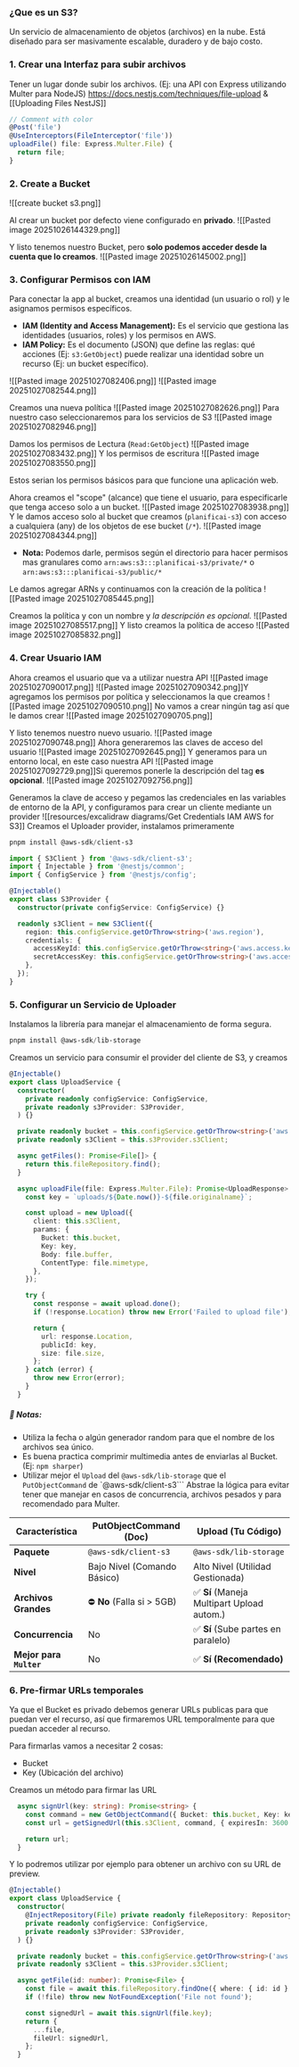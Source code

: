 ### ¿Que es un S3?
Un servicio de almacenamiento de objetos (archivos) en la nube. Está diseñado para ser masivamente escalable, duradero y de bajo costo.
### 1. Crear una Interfaz para subir archivos
Tener un lugar donde subir los archivos. (Ej: una API con Express utilizando Multer para NodeJS)
https://docs.nestjs.com/techniques/file-upload & [[Uploading Files NestJS]]

```ts
// Comment with color
@Post('file')
@UseInterceptors(FileInterceptor('file'))
uploadFile() file: Express.Multer.File) {
  return file;
}
```

### 2. Create a Bucket
![[create bucket s3.png]]

Al crear un bucket por defecto viene configurado en **privado**.
![[Pasted image 20251026144329.png]]

Y listo tenemos nuestro Bucket, pero **solo podemos acceder desde la cuenta que lo creamos**.
![[Pasted image 20251026145002.png]] 

### 3. Configurar Permisos con IAM 
Para conectar la app al bucket, creamos una identidad (un usuario o rol) y le asignamos permisos específicos.

* **IAM (Identity and Access Management):** Es el servicio que gestiona las identidades (usuarios, roles) y los permisos en AWS.
* **IAM Policy:** Es el documento (JSON) que define las reglas: qué acciones (Ej: `s3:GetObject`) puede realizar una identidad sobre un recurso (Ej: un bucket específico).

![[Pasted image 20251027082406.png]]
![[Pasted image 20251027082544.png]]

Creamos una nueva política ![[Pasted image 20251027082626.png]]
Para nuestro caso seleccionaremos para los servicios de S3
![[Pasted image 20251027082946.png]]

Damos los permisos de Lectura (`Read:GetObject`) ![[Pasted image 20251027083432.png]]
Y los permisos de escritura
![[Pasted image 20251027083550.png]]

Estos serian los permisos básicos para que funcione una aplicación web.

Ahora creamos el "scope" (alcance) que tiene el usuario, para especificarle que tenga acceso solo a un bucket.
![[Pasted image 20251027083938.png]]
Y le damos acceso solo al bucket que creamos (`planificai-s3`) con acceso a cualquiera (any) de los objetos de ese bucket (`/*`).
![[Pasted image 20251027084344.png]]
- **Nota:** Podemos darle, permisos según el directorio para hacer permisos mas granulares como `arn:aws:s3:::planificai-s3/private/*` o `arn:aws:s3:::planificai-s3/public/*`

Le damos agregar ARNs y continuamos con la creación de la política
![[Pasted image 20251027085445.png]]

Creamos la política y con un nombre y *la descripción es opcional.* ![[Pasted image 20251027085517.png]]
Y listo creamos la política de acceso
![[Pasted image 20251027085832.png]]

### 4. Crear Usuario IAM
Ahora creamos el usuario que va a utilizar nuestra API
![[Pasted image 20251027090017.png]]
![[Pasted image 20251027090342.png]]Y agregamos los permisos por política y seleccionamos la que creamos
![[Pasted image 20251027090510.png]]
No vamos a crear ningún tag así que le damos crear
![[Pasted image 20251027090705.png]]

Y listo tenemos nuestro nuevo usuario. ![[Pasted image 20251027090748.png]]
Ahora generaremos las claves de acceso del usuario
![[Pasted image 20251027092645.png]]
Y generamos para un entorno local, en este caso nuestra API
![[Pasted image 20251027092729.png]]Si queremos ponerle la descripción del tag **es opcional**.
![[Pasted image 20251027092756.png]]

Generamos la clave de acceso y pegamos las credenciales en las variables de entorno de la API, y configuramos para crear un cliente mediante un provider
![[resources/excalidraw diagrams/Get Credentials IAM AWS for S3]]
Creamos el Uploader provider, instalamos primeramente
```powershell
pnpm install @aws-sdk/client-s3
```

```ts
import { S3Client } from '@aws-sdk/client-s3';
import { Injectable } from '@nestjs/common';
import { ConfigService } from '@nestjs/config';

@Injectable()
export class S3Provider {
  constructor(private configService: ConfigService) {}

  readonly s3Client = new S3Client({
    region: this.configService.getOrThrow<string>('aws.region'),
    credentials: {
      accessKeyId: this.configService.getOrThrow<string>('aws.access.key'),
      secretAccessKey: this.configService.getOrThrow<string>('aws.access.secretKey'),
    },
  });
}
```
### 5. Configurar un Servicio de Uploader
Instalamos la librería para manejar el almacenamiento de forma segura. 
```powershell
pnpm install @aws-sdk/lib-storage
```
Creamos un servicio para consumir el provider del cliente de S3, y creamos 
```ts
@Injectable()
export class UploadService {
  constructor(
    private readonly configService: ConfigService,
    private readonly s3Provider: S3Provider,
  ) {}

  private readonly bucket = this.configService.getOrThrow<string>('aws.bucketName')
  private readonly s3Client = this.s3Provider.s3Client;

  async getFiles(): Promise<File[]> {
    return this.fileRepository.find();
  }

  async uploadFile(file: Express.Multer.File): Promise<UploadResponse> {
    const key = `uploads/${Date.now()}-${file.originalname}`;

    const upload = new Upload({
      client: this.s3Client,
      params: {
        Bucket: this.bucket,
        Key: key,
        Body: file.buffer,
        ContentType: file.mimetype,
      },
    });

    try {
      const response = await upload.done();
      if (!response.Location) throw new Error('Failed to upload file');

      return {
        url: response.Location,
        publicId: key,
        size: file.size,
      };
    } catch (error) {
      throw new Error(error);
    }
  }
```
##### 📝 Notas: 
- Utiliza la fecha o algún generador random para que el nombre de los archivos sea único. 
- Es buena practica comprimir multimedia antes de enviarlas al Bucket. (Ej: `npm sharper`)
- Utilizar mejor el `Upload` del `@aws-sdk/lib-storage` que el `PutObjectCommand`  de `@aws-sdk/client-s3```
	Abstrae la lógica para evitar tener que manejar en casos de concurrencia, archivos pesados y para recomendado para Multer.

| **Característica**      | **PutObjectCommand (Doc)**  | **Upload (Tu Código)**                    |
| ----------------------- | --------------------------- | ----------------------------------------- |
| **Paquete**             | `@aws-sdk/client-s3`        | `@aws-sdk/lib-storage`                    |
| **Nivel**               | Bajo Nivel (Comando Básico) | Alto Nivel (Utilidad Gestionada)          |
| **Archivos Grandes**    | ⛔ **No** (Falla si > 5GB)   | ✅ **Sí** (Maneja Multipart Upload autom.) |
| **Concurrencia**        | No                          | ✅ **Sí** (Sube partes en paralelo)        |
| **Mejor para `Multer`** | No                          | ✅ **Sí (Recomendado)**                    |

### 6. Pre-firmar URLs temporales
Ya que el Bucket es privado debemos generar URLs publicas para que puedan ver el recurso, así que firmaremos URL temporalmente para que puedan acceder al recurso.

Para firmarlas vamos a necesitar 2 cosas:
- Bucket
- Key (Ubicación del archivo)

Creamos un método para firmar las URL
```ts
  async signUrl(key: string): Promise<string> {
    const command = new GetObjectCommand({ Bucket: this.bucket, Key: key });
    const url = getSignedUrl(this.s3Client, command, { expiresIn: 3600 });

    return url;
  }
```

Y lo podremos utilizar por ejemplo para obtener un archivo con su URL de preview.
```ts
@Injectable()
export class UploadService {
  constructor(
    @InjectRepository(File) private readonly fileRepository: Repository<File>,
    private readonly configService: ConfigService,
    private readonly s3Provider: S3Provider,
  ) {}

  private readonly bucket = this.configService.getOrThrow<string>('aws.bucketName')
  private readonly s3Client = this.s3Provider.s3Client;

  async getFile(id: number): Promise<File> {
    const file = await this.fileRepository.findOne({ where: { id: id } });
    if (!file) throw new NotFoundException('File not found');

    const signedUrl = await this.signUrl(file.key);
    return {
      ...file,
      fileUrl: signedUrl,
    };
  }
```